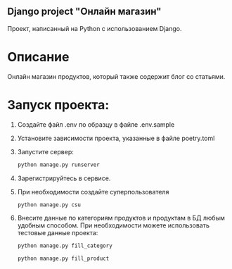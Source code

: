 ## Django project "Онлайн магазин"
Проект, написанный на Python с использованием Django.

# Описание
Онлайн магазин продуктов, который также содержит блог со статьями.

# Запуск проекта:
1. Создайте файл .env по образцу в файле .env.sample
2. Установите зависимости проекта, указанные в файле poetry.toml
3. Запустите сервер:
   ```bash
   python manage.py runserver
   ```
4. Зарегистрируйтесь в сервисе.
5. При необходимости создайте суперпользователя

   ```bash
   python manage.py csu
   ```
6. Внесите данные по категориям продуктов и продуктам в БД любым удобным способом. При необходимости можете использовать тестовые данные проекта:
    ```bash
   python manage.py fill_category
   ```
    ```bash
   python manage.py fill_product
   ```
   
